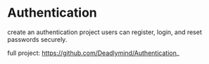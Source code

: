 # Authentication
create an authentication project users can register, login, and reset passwords securely.


full project: https://github.com/Deadlymind/Authentication_

